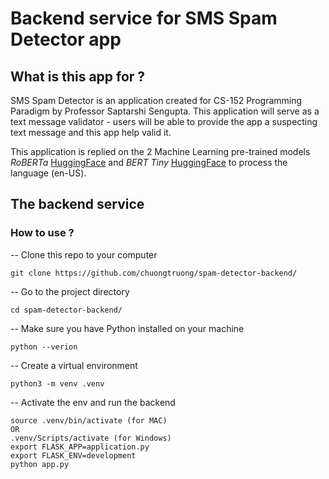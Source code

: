 # Backend service for SMS Spam Detector app

## What is this app for ?
SMS Spam Detector is an application created for CS-152 Programming Paradigm by Professor Saptarshi Sengupta. This application will serve as a text message validator - users will be able to provide the app a suspecting text message and this app help valid it.

This application is replied on the 2 Machine Learning pre-trained models _RoBERTa_ [HuggingFace](https://huggingface.co/mariagrandury/roberta-base-finetuned-sms-spam-detection) and _BERT Tiny_ [HuggingFace](https://huggingface.co/mrm8488/bert-tiny-finetuned-sms-spam-detection) to process the language (en-US).

##  The backend service
### How to use ?

-- Clone this repo to your computer
```
git clone https://github.com/chuongtruong/spam-detector-backend/
```
-- Go to the project directory
```
cd spam-detector-backend/
``` 
-- Make sure you have Python installed on your machine
```
python --verion
```
-- Create a virtual environment
```
python3 -m venv .venv
```
-- Activate the env and run the backend
```
source .venv/bin/activate (for MAC)
OR
.venv/Scripts/activate (for Windows)  
export FLASK_APP=application.py
export FLASK_ENV=development
python app.py
```

